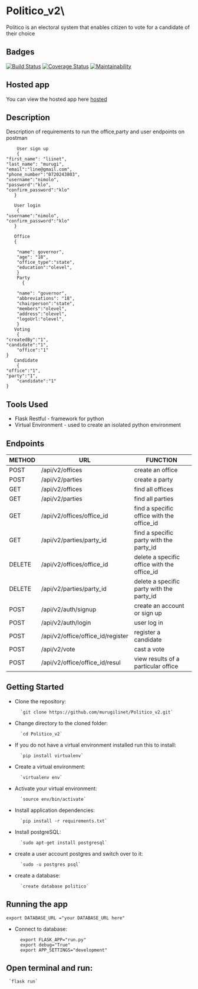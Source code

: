 
# Politico_v2\ 
Politico is an electoral system that enables citizen to vote for a candidate of their choice

## Badges
[![Build Status](https://travis-ci.org/murugilinet/Politico_v2.svg?branch=develop)](https://travis-ci.org/murugilinet/Politico_v2)
[![Coverage Status](https://coveralls.io/repos/github/murugilinet/Politico_v2/badge.svg?branch=develop)](https://coveralls.io/github/murugilinet/Politico_v2?branch=develop)
[![Maintainability](https://api.codeclimate.com/v1/badges/b4deecf1f8fe4c852eba/maintainability)](https://codeclimate.com/github/murugilinet/Politico_v2/maintainability)
## Hosted app

You can view the hosted app here [hosted](https://linet-politico2.herokuapp.com/)

## Description
Description of requirements to run the office,party and user endpoints on postman

        User sign up
        {
	"first_name": "liinet",
	"last_name": "murugi",
	"email":"line@gmail.com", 
	"phone_number":"0720243803", 
	"username":"nimolo", 
	"password":"klo",
	"confirm_password":"klo"
	   } 

       User login
        {
	"username":"nimolo", 
	"confirm_password":"klo"
	   } 

       Office
       {
            
        "name": governor",
        "age": "18",
        "office_type":"state", 
        "education":"olevel",  
        }
        Party
          {
            
        "name": "governor",
        "abbreviations": "18",
        "chairperson":"state", 
        "members":"olevel", 
        "address":"olevel", 
        "logoUrl:"olevel",  
        }
       Voting
        {
	"createdBy":"1", 
	"candidate":"1",
        "office":"1"
	} 
       Candidate
        {
	"office":"1", 
	"party":"1",
        "candidate":"1"
	} 

## Tools Used

* Flask Restful - framework for python
* Virtual Environment - used to create an isolated python environment

## Endpoints
|   METHOD       |    URL                                  | FUNCTION
|  ------------  | ----------                              |  ---------
|   POST         | /api/v2/offices                         |  create an office 
|   POST         | /api/v2/parties                         |  create a party
|   GET          | /api/v2/offices                         |  find all offices
|   GET          | /api/v2/parties                         |  find all parties
|   GET          | /api/v2/offices/office_id               |  find a specific office with the office_id
|   GET          | /api/v2/parties/party_id                |  find a specific party with the party_id
|   DELETE       | /api/v2/offices/office_id               |  delete a specific office with the office_id
|   DELETE       | /api/v2/parties/party_id                |  delete a specific party with  the party_id
|   POST         | /api/v2/auth/signup                     |  create an account or sign up
|   POST         | /api/v2/auth/login                      |  user log in
|   POST         | /api/v2/office/office_id/register       |  register a candidate
|   POST         | /api/v2/vote                            |  cast a vote
|   POST         | /api/v2/office/office_id/resul          |  view results of a particular office      


## Getting Started

* Clone the repository:
        
        `git clone https://github.com/murugilinet/Politico_v2.git`
* Change directory to the cloned folder:

        `cd Politico_v2`
* If you do not have a virtual environment installed run this to install:

        `pip install virtualenv`
* Create a virtual environment:

        `virtualenv env`
* Activate your virtual environment:

        `source env/bin/activate`

* Install application dependencies:

        `pip install -r requirements.txt`

* Install postgreSQL:

        `sudo apt-get install postgresql`

* create a user account postgres and switch over to it:

        `sudo -u postgres psql`

* create a database:

        `create database politico`

## Running the app

    export DATABASE_URL ="your DATABASE_URL here"


* Connect to database:
         
        export FLASK_APP="run.py"
        export debug="True"
        export APP_SETTINGS="development"

## Open terminal and run:

     `flask run`
    
